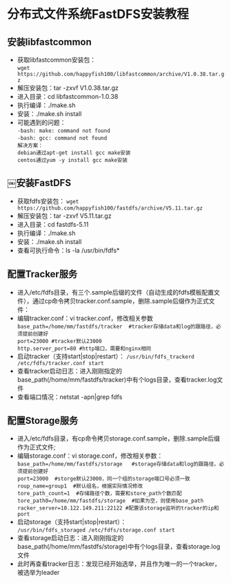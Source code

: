 # 分布式文件系统FastDFS安装教程
##  安装libfastcommon
*   获取libfastcommon安装包：  
    `wget https://github.com/happyfish100/libfastcommon/archive/V1.0.38.tar.gz`  
* 解压安装包：tar -zxvf V1.0.38.tar.gz  
* 进入目录：cd libfastcommon-1.0.38
* 执行编译：./make.sh  
* 安装：./make.sh install  
* 可能遇到的问题：  
`-bash: make: command not found`  
`-bash: gcc: command not found`  
`解决方案：`  
`debian通过apt-get install gcc make安装`  
`centos通过yum -y install gcc make安装`  
##  ￼安装FastDFS  
* 获取fdfs安装包：
`wget https://github.com/happyfish100/fastdfs/archive/V5.11.tar.gz`  
* 解压安装包：tar -zxvf V5.11.tar.gz
* 进入目录：cd fastdfs-5.11
* 执行编译：./make.sh
* 安装：./make.sh install
* 查看可执行命令：ls -la /usr/bin/fdfs*

## 配置Tracker服务
*   进入/etc/fdfs目录，有三个.sample后缀的文件（自动生成的fdfs模板配置文件），通过cp命令拷贝tracker.conf.sample，删除.sample后缀作为正式文件：  
*   编辑tracker.conf：vi tracker.conf，修改相关参数
`base_path=/home/mm/fastdfs/tracker  #tracker存储data和log的跟路径，必须提前创建好`   
`port=23000 #tracker默认23000`  
`http.server_port=80 #http端口，需要和nginx相同`  
*   启动tracker（支持start|stop|restart）：
`/usr/bin/fdfs_trackerd /etc/fdfs/tracker.conf start`
*   查看tracker启动日志：进入刚刚指定的base_path(/home/mm/fastdfs/tracker)中有个logs目录，查看tracker.log文件
*   查看端口情况：netstat -apn|grep fdfs
##  配置Storage服务
*   进入/etc/fdfs目录，有cp命令拷贝storage.conf.sample，删除.sample后缀作为正式文件;
*   编辑storage.conf：vi storage.conf，修改相关参数：
`base_path=/home/mm/fastdfs/storage   #storage存储data和log的跟路径，必须提前创建好`  
`port=23000  #storge默认23000，同一个组的storage端口号必须一致`  
`roup_name=group1  #默认组名，根据实际情况修改`  
`tore_path_count=1  #存储路径个数，需要和store_path个数匹配`  
`tore_path0=/home/mm/fastdfs/storage  #如果为空，则使用base_path`  
`racker_server=10.122.149.211:22122 #配置该storage监听的tracker的ip和port`  
*   启动storage（支持start|stop|restart）：  
`/usr/bin/fdfs_storaged /etc/fdfs/storage.conf start`  
*   查看storage启动日志：进入刚刚指定的base_path(/home/mm/fastdfs/storage)中有个logs目录，查看storage.log文件
*   此时再查看tracker日志：发现已经开始选举，并且作为唯一的一个tracker，被选举为leader
